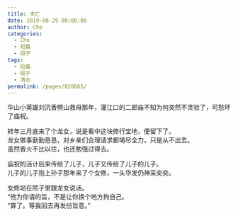 ```yaml
---
title: 未亡
date: 2019-08-29 00:00:00
author: Cho
categories: 
  - Cho
  - 短篇
  - 段子
tags: 
  - 短篇
  - 段子
  - 清水
permalink: /pages/028065/
---
```

  
  
华山小英雄刘沉香劈山救母那年，灌江口的二郎庙不知为何突然不灵验了，可愁坏了庙祝。

<!-- more -->

转年三月底来了个龙女，说是看中这块修行宝地，便留下了。  
龙女做事勤勤恳恳，对乡亲们合理请求都竭尽全力，只是从不出去。  
虽然香火不比以往，也还勉强过得去。  
  
庙祝的活计后来传给了儿子，儿子又传给了儿子的儿子。  
儿子的儿子抱上孙子那年来了个女修，一头华发仍神采奕奕。  
  
女修站在院子里跟龙女说话。  
“他为你请的旨，不是让你换个地方拘自己。  
“算了。等我回去再发份旨意。”  
